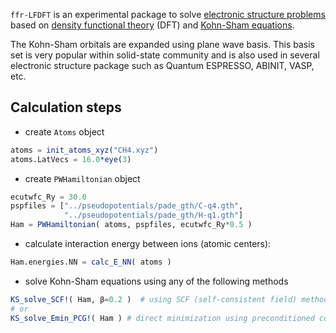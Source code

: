 `ffr-LFDFT` is an experimental package to solve [electronic structure problems](https://en.wikipedia.org/wiki/Electronic_structure)
based on [density functional theory](https://en.wikipedia.org/wiki/Density_functional_theory)
(DFT)
and [Kohn-Sham equations](https://en.wikipedia.org/wiki/Kohn%E2%80%93Sham_equations).

The Kohn-Sham orbitals are expanded using plane wave basis. This basis set is
very popular within solid-state community and is also used in several electronic
structure package such as Quantum ESPRESSO, ABINIT, VASP, etc.

## Calculation steps

- create `Atoms` object

```julia
atoms = init_atoms_xyz("CH4.xyz")
atoms.LatVecs = 16.0*eye(3)
```

- create `PWHamiltonian` object

```julia
ecutwfc_Ry = 30.0
pspfiles = ["../pseudopotentials/pade_gth/C-q4.gth",
            "../pseudopotentials/pade_gth/H-q1.gth"]
Ham = PWHamiltonian( atoms, pspfiles, ecutwfc_Ry*0.5 )
```

- calculate interaction energy between ions (atomic centers):

```julia
Ham.energies.NN = calc_E_NN( atoms )
```

- solve Kohn-Sham equations using any of the following methods

```julia
KS_solve_SCF!( Ham, β=0.2 )  # using SCF (self-consistent field) method
# or
KS_solve_Emin_PCG!( Ham ) # direct minimization using preconditioned conjugate gradient
```
